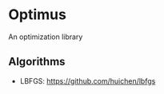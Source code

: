 Optimus
=======

An optimization library

Algorithms
----------

* LBFGS: https://github.com/huichen/lbfgs
